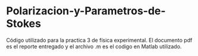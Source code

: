 # Polarizacion-y-Parametros-de-Stokes
Código utilizado para la practica 3 de física experimental. El documento pdf es el reporte entregado y el archivo .m es el codigo en Matlab utilizado.
